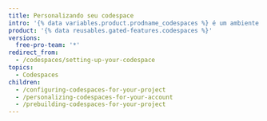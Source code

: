 ```yaml
---
title: Personalizando seu codespace
intro: '{% data variables.product.prodname_codespaces %} é um ambiente dedicado a você. É possível configurar seus repositórios com um contêiner de desenvolvimento para definir seu ambiente padrão de codespace e personalizar sua experiência de desenvolvimento por meio de todos os seus códigos com dotfiles e Settings Sync.'
product: '{% data reusables.gated-features.codespaces %}'
versions:
  free-pro-team: '*'
redirect_from:
  - /codespaces/setting-up-your-codespace
topics:
  - Codespaces
children:
  - /configuring-codespaces-for-your-project
  - /personalizing-codespaces-for-your-account
  - /prebuilding-codespaces-for-your-project
---
```


